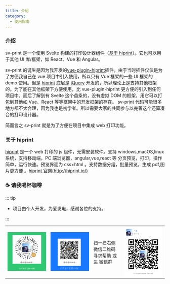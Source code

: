 ```yaml
---
title: 介绍
category:
  - 使用指南
---
```


### 介绍

sv-print 是一个使用 Svelte 构建的打印设计器组件（[基于 hiprint](http://hiprint.io)）。它也可以用于其他 UI 库/框架，如 React、Vue 和 Angular。

<!-- ::: warning 注意

sv-print 目前仍处于测试阶段。你可以引入到现有项目，但是它的配置和 API 还不够稳定。些许 Bug 可能还未发现或未处理。

::: -->

sv-print 的诞生是因为我开发的[vue-plugin-hiprint](https://gitee.com/CcSimple/vue-plugin-hiprint)插件，由于当时插件仅仅是为了方便我自己在 vue 项目中引入使用，所以只有 Vue 框架的一些 UI 框架的 demo 使用。但是 [hiprint](http://hiprint.io) 底层是 [jQuery](https://jquery.com/) 开发的，所以理论上是支持其他框架的。为了能在其他框架下方便使用，比 vue-plugin-hiprint 更方便的引入到任何项目中。而后了解到有 Svelte 这个苗条的，没有虚拟 DOM 的框架，用它可以打包到其他如 Vue、React 等等框架中的开发框架的存在。 sv-print 代码可能很多地方都不太合理，因为我也是初学者。所以需要大家的共同参与以完善这个还算凑合的打印设计器。

简而言之 sv-print 就是为了方便在项目中集成 web 打印功能。

### 关于 hiprint

[hiprint](http://hiprint.io/) 是一个 web 打印的 js 组件，无需安装软件。支持 windows,macOS,linux 系统，支持移动端，PC 端浏览器，angular,vue,react 等 分页预览，打印，操作简单，运行快速。预览界面为 css+html 。支持数据分组，批量预览。生成 pdf,图片更方便 。[hiprint 官网(http://hiprint.io/)](http://hiprint.io/)

### ☕️ 请我喝杯咖啡

::: tip

- 项目由个人开发，为爱发电，感谢各位的支持。

:::

<table>
    <tr>
        <td><img src="/assets/zWechat.png" style="width:14rem"/></td>
        <td><img src="/assets/zAlipay.png" style="width:14rem"/></td>
        <td>扫一扫右侧微信二维码<br/>寻求帮助 或进 微信群</td>
        <td><img src="/assets/wechat.png" style="width:14rem"/></td>
    </tr>
</table>
